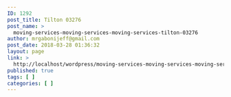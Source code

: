 ```yaml
---
ID: 1292
post_title: Tilton 03276
post_name: >
  moving-services-moving-services-moving-services-tilton-03276
author: mrgabonijeff@gmail.com
post_date: 2018-03-28 01:36:32
layout: page
link: >
  http://localhost/wordpress/moving-services-moving-services-moving-services-tilton-03276/
published: true
tags: [ ]
categories: [ ]
---
```


